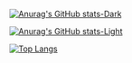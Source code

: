 [![Anurag's GitHub stats-Dark](https://github-readme-stats.vercel.app/api?username=Igor-da-SilvaRodrigues&show_icons=true&theme=nord&bg_color=4A412A&title_color=FFD365&text_color=FFD365&icon_color=FFD365&border_color=FFD365#gh-dark-mode-only)](https://github.com/anuraghazra/github-readme-stats#gh-dark-mode-only)

[![Anurag's GitHub stats-Light](https://github-readme-stats.vercel.app/api?username=Igor-da-SilvaRodrigues&show_icons=true&theme=vue&bg_color=C9BA93&title_color=4A412A&text_color=4A412A&icon_color=4A412A&border_color=4A412A#gh-light-mode-only)](https://github.com/anuraghazra/github-readme-stats#gh-light-mode-only)

[![Top Langs](https://github-readme-stats.vercel.app/api/top-langs/?username=Igor-da-SilvaRodrigues&layout=compact)](https://github.com/anuraghazra/github-readme-stats)
